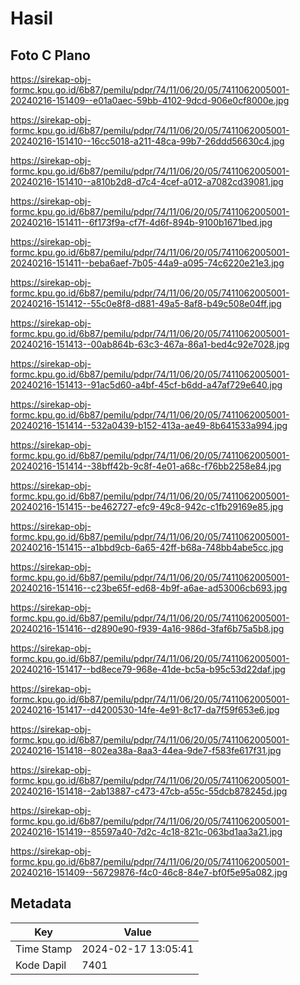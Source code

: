 # Hasil

## Foto C Plano

https://sirekap-obj-formc.kpu.go.id/6b87/pemilu/pdpr/74/11/06/20/05/7411062005001-20240216-151409--e01a0aec-59bb-4102-9dcd-906e0cf8000e.jpg

https://sirekap-obj-formc.kpu.go.id/6b87/pemilu/pdpr/74/11/06/20/05/7411062005001-20240216-151410--16cc5018-a211-48ca-99b7-26ddd56630c4.jpg

https://sirekap-obj-formc.kpu.go.id/6b87/pemilu/pdpr/74/11/06/20/05/7411062005001-20240216-151410--a810b2d8-d7c4-4cef-a012-a7082cd39081.jpg

https://sirekap-obj-formc.kpu.go.id/6b87/pemilu/pdpr/74/11/06/20/05/7411062005001-20240216-151411--6f173f9a-cf7f-4d6f-894b-9100b1671bed.jpg

https://sirekap-obj-formc.kpu.go.id/6b87/pemilu/pdpr/74/11/06/20/05/7411062005001-20240216-151411--beba6aef-7b05-44a9-a095-74c6220e21e3.jpg

https://sirekap-obj-formc.kpu.go.id/6b87/pemilu/pdpr/74/11/06/20/05/7411062005001-20240216-151412--55c0e8f8-d881-49a5-8af8-b49c508e04ff.jpg

https://sirekap-obj-formc.kpu.go.id/6b87/pemilu/pdpr/74/11/06/20/05/7411062005001-20240216-151413--00ab864b-63c3-467a-86a1-bed4c92e7028.jpg

https://sirekap-obj-formc.kpu.go.id/6b87/pemilu/pdpr/74/11/06/20/05/7411062005001-20240216-151413--91ac5d60-a4bf-45cf-b6dd-a47af729e640.jpg

https://sirekap-obj-formc.kpu.go.id/6b87/pemilu/pdpr/74/11/06/20/05/7411062005001-20240216-151414--532a0439-b152-413a-ae49-8b641533a994.jpg

https://sirekap-obj-formc.kpu.go.id/6b87/pemilu/pdpr/74/11/06/20/05/7411062005001-20240216-151414--38bff42b-9c8f-4e01-a68c-f76bb2258e84.jpg

https://sirekap-obj-formc.kpu.go.id/6b87/pemilu/pdpr/74/11/06/20/05/7411062005001-20240216-151415--be462727-efc9-49c8-942c-c1fb29169e85.jpg

https://sirekap-obj-formc.kpu.go.id/6b87/pemilu/pdpr/74/11/06/20/05/7411062005001-20240216-151415--a1bbd9cb-6a65-42ff-b68a-748bb4abe5cc.jpg

https://sirekap-obj-formc.kpu.go.id/6b87/pemilu/pdpr/74/11/06/20/05/7411062005001-20240216-151416--c23be65f-ed68-4b9f-a6ae-ad53006cb693.jpg

https://sirekap-obj-formc.kpu.go.id/6b87/pemilu/pdpr/74/11/06/20/05/7411062005001-20240216-151416--d2890e90-f939-4a16-986d-3faf6b75a5b8.jpg

https://sirekap-obj-formc.kpu.go.id/6b87/pemilu/pdpr/74/11/06/20/05/7411062005001-20240216-151417--bd8ece79-968e-41de-bc5a-b95c53d22daf.jpg

https://sirekap-obj-formc.kpu.go.id/6b87/pemilu/pdpr/74/11/06/20/05/7411062005001-20240216-151417--d4200530-14fe-4e91-8c17-da7f59f653e6.jpg

https://sirekap-obj-formc.kpu.go.id/6b87/pemilu/pdpr/74/11/06/20/05/7411062005001-20240216-151418--802ea38a-8aa3-44ea-9de7-f583fe617f31.jpg

https://sirekap-obj-formc.kpu.go.id/6b87/pemilu/pdpr/74/11/06/20/05/7411062005001-20240216-151418--2ab13887-c473-47cb-a55c-55dcb878245d.jpg

https://sirekap-obj-formc.kpu.go.id/6b87/pemilu/pdpr/74/11/06/20/05/7411062005001-20240216-151419--85597a40-7d2c-4c18-821c-063bd1aa3a21.jpg

https://sirekap-obj-formc.kpu.go.id/6b87/pemilu/pdpr/74/11/06/20/05/7411062005001-20240216-151409--56729876-f4c0-46c8-84e7-bf0f5e95a082.jpg


## Metadata

| Key        | Value               |
| ---------- | ------------------- |
| Time Stamp | 2024-02-17 13:05:41 |
| Kode Dapil | 7401                |




